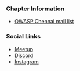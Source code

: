 ### Chapter Information
* [OWASP Chennai mail list](mailto:owasp-chennai@owasp.org)

### Social Links
* [Meetup](https://www.meetup.com/Chennai-OWASP-Meetup-Group/)
* [Discord](https://discord.gg/7PdfJz5)
* [Instagram](https://www.instagram.com/owasp_chennai/)
